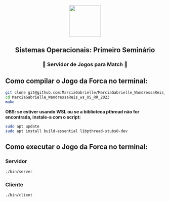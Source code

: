 <div align="center">
<img src= "https://user-images.githubusercontent.com/94376190/230129990-71a2933a-c49e-4117-97ca-30a3271d2a4e.png" width = "100px"/>
<h2> Sistemas Operacionais: Primeiro Seminário</h2>
<h3> 👾 Servidor de Jogos para Match 👾</h3>
</div>

## Como compilar o Jogo da Forca no terminal:

```bash
git clone git@github.com:MarciaGabrielle/MarciaGabrielle_WandressaReis_ws_OS_RR_2023.git
cd MarciaGabrielle_WandressaReis_ws_OS_RR_2023
make
```

**OBS: se estiver usando WSL ou se a biblioteca pthread não for encontrada, instale-a com o script:**

```bash
sudo apt update
sudo apt install build-essential libpthread-stubs0-dev
```

## Como executar o Jogo da Forca no terminal:

### Servidor

```bash
./bin/server
```

### Cliente

```bash
./bin/client
```